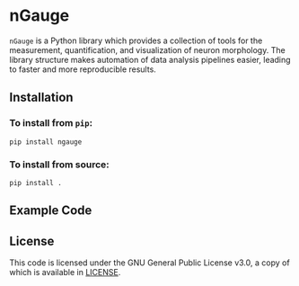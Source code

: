# nGauge
`nGauge` is a Python library which provides a collection of tools for the measurement, quantification, and visualization of neuron morphology. The library structure makes automation of data analysis pipelines easier, leading to faster and more reproducible results.

## Installation

### To install from `pip`:

`pip install ngauge`

### To install from source:

`pip install .`

## Example Code

## License

This code is licensed under the GNU General Public License v3.0, a copy of which is available in [LICENSE](LICENSE).
